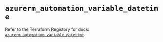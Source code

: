 # `azurerm_automation_variable_datetime`

Refer to the Terraform Registory for docs: [`azurerm_automation_variable_datetime`](https://registry.terraform.io/providers/hashicorp/azurerm/3.78.0/docs/resources/automation_variable_datetime).

